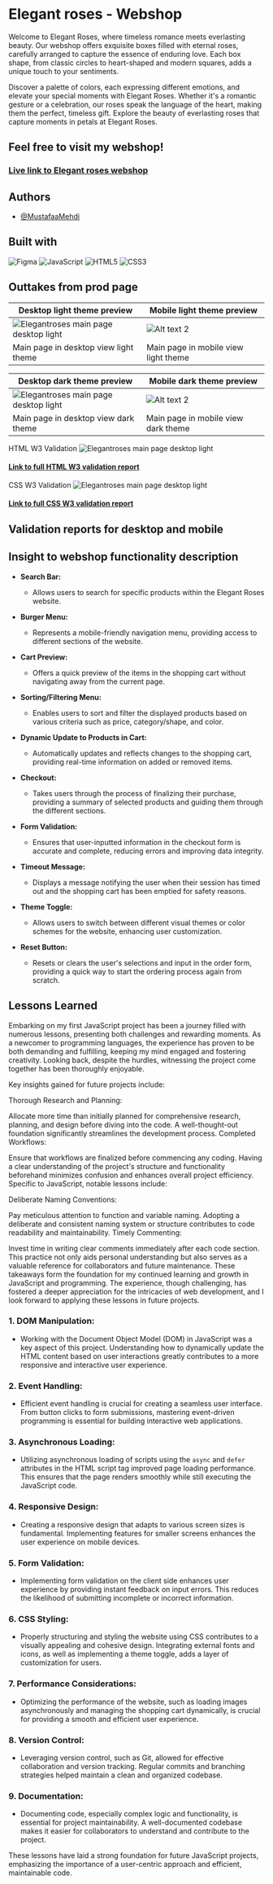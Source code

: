 # Elegant roses - Webshop
Welcome to Elegant Roses, where timeless romance meets everlasting beauty. Our webshop offers exquisite boxes filled with eternal roses, carefully arranged to capture the essence of enduring love. Each box shape, from classic circles to heart-shaped and modern squares, adds a unique touch to your sentiments.

Discover a palette of colors, each expressing different emotions, and elevate your special moments with Elegant Roses. Whether it's a romantic gesture or a celebration, our roses speak the language of the heart, making them the perfect, timeless gift. Explore the beauty of everlasting roses that capture moments in petals at Elegant Roses.
 
## Feel free to visit my webshop!
### [Live link to Elegant roses webshop](https://medieinstitutet.github.io/fed23d-js-grundkurs-webshop-MustafaaMehdi/)  
 
## Authors
- [@MustafaaMehdi](https://github.com/MustafaaMehdi)
 
## Built with
![Figma](https://img.shields.io/badge/figma-%23F24E1E.svg?style=for-the-badge&logo=figma&logoColor=white) ![JavaScript](https://img.shields.io/badge/javascript-%23323330.svg?style=for-the-badge&logo=javascript&logoColor=%23F7DF1E) ![HTML5](https://img.shields.io/badge/html5-%23E34F26.svg?style=for-the-badge&logo=html5&logoColor=white) ![CSS3](https://img.shields.io/badge/css3-%231572B6.svg?style=for-the-badge&logo=css3&logoColor=white)
 
 
 
 
## Outtakes from prod page
 
| Desktop light theme preview | Mobile light theme preview | 
|---------|---------|
| ![Elegantroses main page desktop light](https://medieinstitutet.github.io/fed23d-js-grundkurs-webshop-MustafaaMehdi/Pagepreview/MainPageLight.png) | ![Alt text 2](https://medieinstitutet.github.io/fed23d-js-grundkurs-webshop-MustafaaMehdi/Pagepreview/MainPageMobileLight.png) |
| Main page in desktop view light theme | Main page in mobile view light theme | 

| Desktop dark theme preview | Mobile dark theme preview | 
|---------|---------|
| ![Elegantroses main page desktop light](https://medieinstitutet.github.io/fed23d-js-grundkurs-webshop-MustafaaMehdi/Pagepreview/MainPageDark.png) | ![Alt text 2](https://medieinstitutet.github.io/fed23d-js-grundkurs-webshop-MustafaaMehdi/Pagepreview/MainPageMobileDark.png) |
| Main page in desktop view dark theme | Main page in mobile view dark theme | 


 
 
HTML W3 Validation 
![Elegantroses main page desktop light](https://medieinstitutet.github.io/fed23d-js-grundkurs-webshop-MustafaaMehdi/Validation/HTMLvalidationW3.png) 
#### [Link to full HTML W3 validation report](https://medieinstitutet.github.io/fed23d-js-grundkurs-webshop-MustafaaMehdi/)  

 CSS W3 Validation 
![Elegantroses main page desktop light](https://medieinstitutet.github.io/fed23d-js-grundkurs-webshop-MustafaaMehdi/Validation/CSSvalidationW3.png) 
 #### [Link to full CSS W3 validation report](https://medieinstitutet.github.io/fed23d-js-grundkurs-webshop-MustafaaMehdi/)  
 
## Validation reports for desktop and mobile
<!-- ![Alt text](https://medieinstitutet.github.io/fed23d-js-grundkurs-webshop-alahojat/Validation-reports/Lighthouse-light-desktop.PNG)
![Alt text](https://medieinstitutet.github.io/fed23d-js-grundkurs-webshop-alahojat/Validation-reports/Lighthouse-light-mobile.PNG) -->
 
## Insight to webshop functionality description
- **Search Bar:**
  - Allows users to search for specific products within the Elegant Roses website.

- **Burger Menu:**
  - Represents a mobile-friendly navigation menu, providing access to different sections of the website.

- **Cart Preview:**
  - Offers a quick preview of the items in the shopping cart without navigating away from the current page.

- **Sorting/Filtering Menu:**
  - Enables users to sort and filter the displayed products based on various criteria such as price, category/shape, and color.

- **Dynamic Update to Products in Cart:**
  - Automatically updates and reflects changes to the shopping cart, providing real-time information on added or removed items.

- **Checkout:**
  - Takes users through the process of finalizing their purchase, providing a summary of selected products and guiding them through the different sections.

- **Form Validation:**
  - Ensures that user-inputted information in the checkout form is accurate and complete, reducing errors and improving data integrity.

- **Timeout Message:**
  - Displays a message notifying the user when their session has timed out and the shopping cart has been emptied for safety reasons.

- **Theme Toggle:**
  - Allows users to switch between different visual themes or color schemes for the website, enhancing user customization.

- **Reset Button:**
  - Resets or clears the user's selections and input in the order form, providing a quick way to start the ordering process again from scratch.

 ## Lessons Learned
Embarking on my first JavaScript project has been a journey filled with numerous lessons, presenting both challenges and rewarding moments. As a newcomer to programming languages, the experience has proven to be both demanding and fulfilling, keeping my mind engaged and fostering creativity. Looking back, despite the hurdles, witnessing the project come together has been thoroughly enjoyable.

Key insights gained for future projects include:

Thorough Research and Planning:

Allocate more time than initially planned for comprehensive research, planning, and design before diving into the code. A well-thought-out foundation significantly streamlines the development process.
Completed Workflows:

Ensure that workflows are finalized before commencing any coding. Having a clear understanding of the project's structure and functionality beforehand minimizes confusion and enhances overall project efficiency.
Specific to JavaScript, notable lessons include:

Deliberate Naming Conventions:

Pay meticulous attention to function and variable naming. Adopting a deliberate and consistent naming system or structure contributes to code readability and maintainability.
Timely Commenting:

Invest time in writing clear comments immediately after each code section. This practice not only aids personal understanding but also serves as a valuable reference for collaborators and future maintenance.
These takeaways form the foundation for my continued learning and growth in JavaScript and programming. The experience, though challenging, has fostered a deeper appreciation for the intricacies of web development, and I look forward to applying these lessons in future projects.
### 1. **DOM Manipulation:**
   - Working with the Document Object Model (DOM) in JavaScript was a key aspect of this project. Understanding how to dynamically update the HTML content based on user interactions greatly contributes to a more responsive and interactive user experience.

### 2. **Event Handling:**
   - Efficient event handling is crucial for creating a seamless user interface. From button clicks to form submissions, mastering event-driven programming is essential for building interactive web applications.

### 3. **Asynchronous Loading:**
   - Utilizing asynchronous loading of scripts using the `async` and `defer` attributes in the HTML script tag improved page loading performance. This ensures that the page renders smoothly while still executing the JavaScript code.

### 4. **Responsive Design:**
   - Creating a responsive design that adapts to various screen sizes is fundamental. Implementing features for smaller screens enhances the user experience on mobile devices.

### 5. **Form Validation:**
   - Implementing form validation on the client side enhances user experience by providing instant feedback on input errors. This reduces the likelihood of submitting incomplete or incorrect information.

### 6. **CSS Styling:**
   - Properly structuring and styling the website using CSS contributes to a visually appealing and cohesive design. Integrating external fonts and icons, as well as implementing a theme toggle, adds a layer of customization for users.

### 7. **Performance Considerations:**
   - Optimizing the performance of the website, such as loading images asynchronously and managing the shopping cart dynamically, is crucial for providing a smooth and efficient user experience.

### 8. **Version Control:**
   - Leveraging version control, such as Git, allowed for effective collaboration and version tracking. Regular commits and branching strategies helped maintain a clean and organized codebase.

### 9. **Documentation:**
   - Documenting code, especially complex logic and functionality, is essential for project maintainability. A well-documented codebase makes it easier for collaborators to understand and contribute to the project.

These lessons have laid a strong foundation for future JavaScript projects, emphasizing the importance of a user-centric approach and efficient, maintainable code.




 

 
